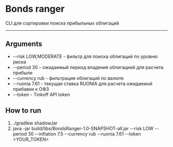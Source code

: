 # Bonds ranger
CLI для сортировки поиска прибыльных облигаций

---
## Arguments
* --risk LOW,MODERATE - фильтр для поиска облигаций по уровню риска
* --period 30 - ожидаемый период владения облигацией для расчета прибыли
* --currency rub - фильтрация облигаций по валюте
* --ruonia 7.61 - текущая ставка RUONIA для расчета ожидаемой прибавки к ОФЗ
* --token - Tinkoff API token

## How to run
1. ./gradlew shadowJar
2.  java -jar build/libs/BondsRanger-1.0-SNAPSHOT-all.jar --risk LOW --period 30 --inflation 7.5 --currency rub --ruonia 7.61 --token <YOUR_TOKEN>